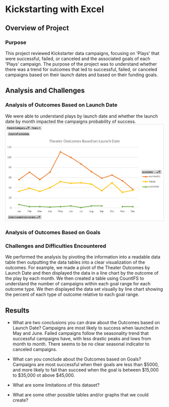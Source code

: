 # Kickstarting with Excel

## Overview of Project

### Purpose
This project reviewed Kickstarter data campaigns, focusing on 'Plays' that were successful, failed, or canceled and the associated goals of each 'Plays' campaign. The purpose of the project was to understand whether there was a trend for outcomes that led to successful, failed, or canceled campaigns based on their launch dates and based on their funding goals.
## Analysis and Challenges

### Analysis of Outcomes Based on Launch Date
We were able to understand plays by launch date and whether the launch date by month impacted the campaigns probability of success. 
![Outcomes Based on Launch Date](https://github.com/deejoseph281/Kickstarter-Analysis/blob/main/Resources/Theater_Outcomes_vs_Launch.png)
### Analysis of Outcomes Based on Goals

### Challenges and Difficulties Encountered
We performed the analysis by pivoting the information into a readable data table then outputting the data tables into a clear visualization of the outcomes. For example, we made a pivot of the Theater Outcomes by Launch Date and then displayed the data in a line chart by the outcome of the play by each month. We then created a table using CountIFS to understand the number of campaigns within each goal range for each outcome type. We then displayed the data set visually by line chart showing the percent of each type of outcome relative to each goal range. 
## Results

- What are two conclusions you can draw about the Outcomes based on Launch Date? Campaigns are most likely to success when launched in May and June. Failed campaigns follow the seasonality trend that successful campaigns have, with less drastic peaks and lows from month to month. There seems to be no clear seasonal indicator to canceled campaigns.

- What can you conclude about the Outcomes based on Goals? Campaigns are most successful when their goals are less than $5000, and more likely to fail than succeed when the goal is between $15,000 to $35,000 ot above $45,000.

- What are some limitations of this dataset?

- What are some other possible tables and/or graphs that we could create?
